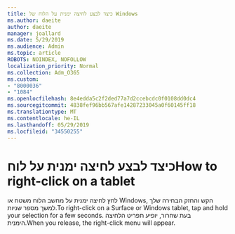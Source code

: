 ```yaml
---
title: כיצד לבצע לחיצה ימנית על הלוח של Windows
ms.author: daeite
author: daeite
manager: joallard
ms.date: 5/29/2019
ms.audience: Admin
ms.topic: article
ROBOTS: NOINDEX, NOFOLLOW
localization_priority: Normal
ms.collection: Adm_O365
ms.custom:
- "8000036"
- "1084"
ms.openlocfilehash: 8e4edda5c2f2ded77a7d2ccebcdc0f0108dd0dc4
ms.sourcegitcommit: 4838fef96bb567afe14287233045a0f60145ff18
ms.translationtype: MT
ms.contentlocale: he-IL
ms.lasthandoff: 05/29/2019
ms.locfileid: "34550255"
---
```

# <a name="how-to-right-click-on-a-tablet"></a><span data-ttu-id="39f4e-102">כיצד לבצע לחיצה ימנית על לוח</span><span class="sxs-lookup"><span data-stu-id="39f4e-102">How to right-click on a tablet</span></span>

<span data-ttu-id="39f4e-103">לחץ לחיצה ימנית על מחשב הלוח משטח או Windows, הקש והחזק הבחירה שלך למשך מספר שניות.</span><span class="sxs-lookup"><span data-stu-id="39f4e-103">To right-click on a Surface or Windows tablet, tap and hold your selection for a few seconds.</span></span> <span data-ttu-id="39f4e-104">בעת שחרור, יופיע תפריט הלחיצה הימנית.</span><span class="sxs-lookup"><span data-stu-id="39f4e-104">When you release, the right-click menu will appear.</span></span>